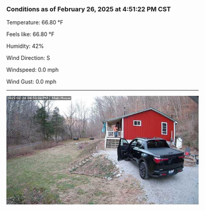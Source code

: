 ### Conditions as of February 26, 2025 at 4:51:22 PM CST 

Temperature: 66.80 &deg;F

Feels like: 66.80 &deg;F

Humidity: 42%

Wind Direction: S

Windspeed: 0.0 mph

Wind Gust: 0.0 mph

---

<img src="./images/latest.jpeg"/>

